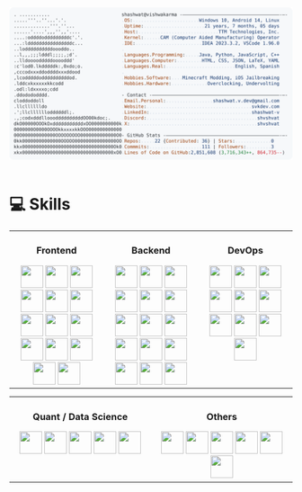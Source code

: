 <a href="https://github.com/shashwat-v">
  <picture>
    <source media="(prefers-color-scheme: dark)" srcset="https://raw.githubusercontent.com/shashwat-v/shashwat-v/main/dark_mode.svg">
    <img alt="Shashwat Vishwakarma's GitHub Profile README" src="https://raw.githubusercontent.com/shashwat-v/shashwat-v/main/light_mode.svg">
  </picture>
</a>
<br/><br/>

# 💻 Skills  

<table>
  <tr>
    <td align="center" valign="top" width="33%">
      <h3>Frontend</h3>
      <img src="https://skillicons.dev/icons?i=react" width="40" height="40"/>
      <img src="https://skillicons.dev/icons?i=nextjs" width="40" height="40"/>
      <img src="https://skillicons.dev/icons?i=vue" width="40" height="40"/>
      <img src="https://skillicons.dev/icons?i=nuxtjs" width="40" height="40"/>
      <img src="https://skillicons.dev/icons?i=reactnative" width="40" height="40"/>
      <img src="https://skillicons.dev/icons?i=flutter" width="40" height="40"/>
      <img src="https://skillicons.dev/icons?i=threejs" width="40" height="40"/>
      <img src="https://skillicons.dev/icons?i=html" width="40" height="40"/>
      <img src="https://skillicons.dev/icons?i=css" width="40" height="40"/>
      <img src="https://skillicons.dev/icons?i=tailwind" width="40" height="40"/>
      <img src="https://skillicons.dev/icons?i=sass" width="40" height="40"/>
      <img src="https://skillicons.dev/icons?i=bootstrap" width="40" height="40"/>
      <img src="https://skillicons.dev/icons?i=js" width="40" height="40"/>
      <img src="https://skillicons.dev/icons?i=ts" width="40" height="40"/>
    </td>
    <td align="center" valign="top" width="33%">
      <h3>Backend</h3>
      <img src="https://skillicons.dev/icons?i=nodejs" width="40" height="40"/>
      <img src="https://skillicons.dev/icons?i=express" width="40" height="40"/>
      <img src="https://skillicons.dev/icons?i=flask" width="40" height="40"/>
      <img src="https://skillicons.dev/icons?i=django" width="40" height="40"/>
      <img src="https://skillicons.dev/icons?i=python" width="40" height="40"/>
      <img src="https://skillicons.dev/icons?i=java" width="40" height="40"/>
      <img src="https://skillicons.dev/icons?i=c" width="40" height="40"/>
      <img src="https://skillicons.dev/icons?i=cpp" width="40" height="40"/>
      <img src="https://skillicons.dev/icons?i=rust" width="40" height="40"/>
      <img src="https://skillicons.dev/icons?i=go" width="40" height="40"/>
      <img src="https://skillicons.dev/icons?i=solidity" width="40" height="40"/>
      <img src="https://skillicons.dev/icons?i=graphql" width="40" height="40"/>
      <img src="https://skillicons.dev/icons?i=postgres" width="40" height="40"/>
      <img src="https://skillicons.dev/icons?i=mysql" width="40" height="40"/>
      <img src="https://skillicons.dev/icons?i=mongodb" width="40" height="40"/>
    </td>
    <td align="center" valign="top" width="33%">
      <h3>DevOps</h3>
      <img src="https://skillicons.dev/icons?i=docker" width="40" height="40"/>
      <img src="https://skillicons.dev/icons?i=kubernetes" width="40" height="40"/>
      <img src="https://skillicons.dev/icons?i=aws" width="40" height="40"/>
      <img src="https://skillicons.dev/icons?i=gcp" width="40" height="40"/>
      <img src="https://skillicons.dev/icons?i=linux" width="40" height="40"/>
      <img src="https://skillicons.dev/icons?i=bash" width="40" height="40"/>
      <img src="https://skillicons.dev/icons?i=git" width="40" height="40"/>
      <img src="https://skillicons.dev/icons?i=github" width="40" height="40"/>
      <img src="https://skillicons.dev/icons?i=gitlab" width="40" height="40"/>
      <img src="https://skillicons.dev/icons?i=nginx" width="40" height="40"/>
    </td>
  </tr>
</table>

<table>
  <tr>
    <td align="center" valign="top" width="33%">
      <h3>Quant / Data Science</h3>
      <img src="https://skillicons.dev/icons?i=py" width="40" height="40"/>
      <img src="https://skillicons.dev/icons?i=pytorch" width="40" height="40"/>
      <img src="https://skillicons.dev/icons?i=tensorflow" width="40" height="40"/>
      <!-- <img src="https://skillicons.dev/icons?i=jupyter" width="40" height="40"/> -->
      <img src="https://skillicons.dev/icons?i=r" width="40" height="40"/>
      <img src="https://skillicons.dev/icons?i=matlab" width="40" height="40"/>
    </td>
    <td align="center" valign="top" width="33%">
      <h3>Others</h3>
      <img src="https://skillicons.dev/icons?i=blockchain" width="40" height="40"/>
      <img src="https://skillicons.dev/icons?i=figma" width="40" height="40"/>
      <img src="https://skillicons.dev/icons?i=androidstudio" width="40" height="40"/>
      <img src="https://skillicons.dev/icons?i=webflow" width="40" height="40"/>
      <img src="https://skillicons.dev/icons?i=vscode" width="40" height="40"/>
      <img src="https://skillicons.dev/icons?i=notion" width="40" height="40"/>
    </td>
  </tr>
</table>

